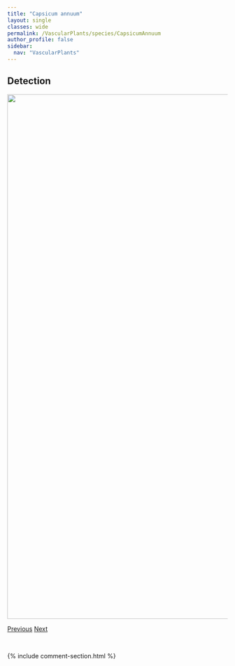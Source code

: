 ```yaml
---
title: "Capsicum annuum"
layout: single
classes: wide
permalink: /VascularPlants/species/CapsicumAnnuum
author_profile: false
sidebar:
  nav: "VascularPlants"
---
```


<h2>Detection</h2>

<a href="https://drive.google.com/uc?export=view&id=1HjOO6Kvgbl2AkNxRYHr7MoC8sUL4ffXh">
<img src="https://drive.google.com/uc?export=view&id=1HjOO6Kvgbl2AkNxRYHr7MoC8sUL4ffXh" height = "1200" width = "800">
</a>


<a href="/DevelopmentWebsite/VascularPlants/species/CapsellaBursaPastoris" class="pagination--pager" title="Capsella bursa-pastoris">Previous</a> <a href="/DevelopmentWebsite/VascularPlants/species/CaraganaArborescens" class="pagination--pager" title="Caragana arborescens">Next</a>

<p>&nbsp;</p>

{% include comment-section.html %}

